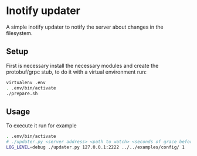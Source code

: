 # Inotify updater
A simple inotify updater to notify the server about changes in the filesystem.

## Setup
First is necessary install the necessary modules and create the protobuf/grpc stub,
to do it with a virtual environment run:

```bash
virtualenv .env
. .env/bin/activate
./prepare.sh
```

## Usage
To execute it run for example

```bash
. .env/bin/activate
# ./updater.py <server address> <path to watch> <seconds of grace before trigger the update>
LOG_LEVEL=debug ./updater.py 127.0.0.1:2222 ../../examples/config/ 1
```
